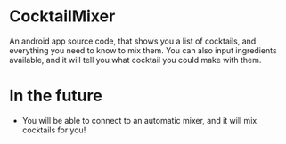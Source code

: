 # CocktailMixer

An android app source code, that shows you a list of cocktails, and everything you need to know to mix them. You can also input ingredients available, and it will tell you what cocktail you could make with them.

# In the future

- You will be able to connect to an automatic mixer, and it will mix cocktails for you!

